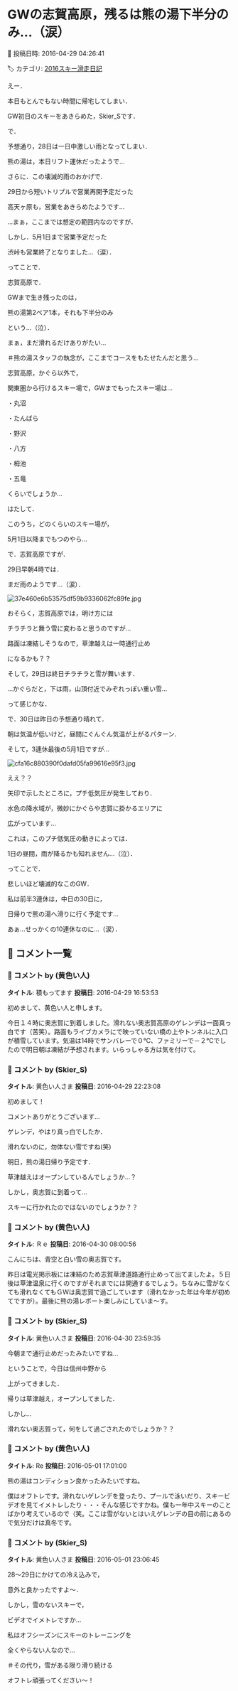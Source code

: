 # GWの志賀高原，残るは熊の湯下半分のみ…（涙）

📅 投稿日時: 2016-04-29 04:26:41

🏷️ カテゴリ: [2016スキー滑走日記](c70c67ed5248e9432b899dcd5747048bb.md)

えー．


本日もとんでもない時間に帰宅してしまい．


GW初日のスキーをあきらめた，Skier_Sです．





で．


予想通り，28日は一日中激しい雨となってしまい．


熊の湯は，本日リフト運休だったようで…





さらに．この壊滅的雨のおかげで．


29日から短いトリプルで営業再開予定だった


高天ヶ原も，営業をあきらめたようです…


…まぁ，ここまでは想定の範囲内なのですが．


しかし．5月1日まで営業予定だった


渋峠も営業終了となりました…（涙）．





ってことで．


志賀高原で．


GWまで生き残ったのは，


熊の湯第2ペア1本，それも下半分のみ


という…（泣）．


まぁ，まだ滑れるだけありがたい…


＃熊の湯スタッフの執念が，ここまでコースをもたせたんだと思う…





志賀高原，かぐら以外で，


関東圏から行けるスキー場で，GWまでもったスキー場は…


・丸沼


・たんばら


・野沢


・八方


・栂池


・五竜


くらいでしょうか…


はたして．


このうち，どのくらいのスキー場が，


5月1日以降までもつのやら…





で．志賀高原ですが．


29日早朝4時では．


まだ雨のようです…（涙）．




![37e460e6b53575df59b9336062fc89fe.jpg](images/37e460e6b53575df59b9336062fc89fe.jpg)




おそらく，志賀高原では，明け方には


チラチラと舞う雪に変わると思うのですが…


路面は凍結しそうなので，草津越えは一時通行止め


になるかも？？


そして，29日は終日チラチラと雪が舞います．


…かぐらだと，下は雨，山頂付近でみぞれっぽい重い雪…


って感じかな．





で．30日は昨日の予想通り晴れて．


朝は気温が低いけど，昼間にぐんぐん気温が上がるパターン．





そして，3連休最後の5月1日ですが…




![cfa16c880390f0dafd05fa99616e95f3.jpg](images/cfa16c880390f0dafd05fa99616e95f3.jpg)




ええ？？


矢印で示したところに，プチ低気圧が発生しており．


水色の降水域が，微妙にかぐらや志賀に掛かるエリアに


広がっています…





これは，このプチ低気圧の動きによっては．


1日の昼間，雨が降るかも知れません…（泣）．





ってことで．


悲しいほど壊滅的なこのGW．


私は前半3連休は，中日の30日に，


日帰りで熊の湯へ滑りに行く予定です…


あぁ…せっかくの10連休なのに…（涙）．

## 💬 コメント一覧

### 💬 コメント by (黄色い人)
**タイトル**: 積もってます
**投稿日**: 2016-04-29 16:53:53

初めまして、黄色い人と申します。



今日１４時に奥志賀に到着しました。滑れない奥志賀高原のゲレンデは一面真っ白です（苦笑）。路面もライブカメラにで映っていない橋の上やトンネルに入口が積雪しています。気温は14時でサンバレーで０℃、ファミリーで－２℃でしたので明日朝は凍結が予想されます。いらっしゃる方は気を付けて。

### 💬 コメント by (Skier_S)
**タイトル**: 黄色い人さま
**投稿日**: 2016-04-29 22:23:08

初めまして！

コメントありがとうございます…

ゲレンデ，やはり真っ白でしたか．

滑れないのに，勿体ない雪ですね(笑)



明日，熊の湯日帰り予定です．

草津越えはオープンしているんでしょうか…？



しかし，奥志賀に到着って…

スキーに行かれたのではないのでしょうか？？

### 💬 コメント by (黄色い人)
**タイトル**: Ｒｅ
**投稿日**: 2016-04-30 08:00:56

こんにちは、青空と白い雪の奥志賀です。



昨日は電光掲示板には凍結のため志賀草津道路通行止めって出てましたよ。５日後は草津温泉に行くのですがそれまでには開通するでしょう。ちなみに雪がなくても滑れなくてもＧＷは奥志賀で過ごしています（滑れなかった年は今年が初めてですが）。最後に熊の湯レポート楽しみにしていま～す。

### 💬 コメント by (Skier_S)
**タイトル**: 黄色い人さま
**投稿日**: 2016-04-30 23:59:35

今朝まで通行止めだったみたいですね…

ということで，今日は信州中野から

上がってきました．

帰りは草津越え，オープンしてました．



しかし…

滑れない奥志賀って，何をして過ごされたのでしょうか？？

### 💬 コメント by (黄色い人)
**タイトル**: Re
**投稿日**: 2016-05-01 17:01:00

熊の湯はコンディション良かったみたいですね。



僕はオフトレです。滑れないゲレンデを登ったり、プールで泳いだり、スキービデオを見てイメトレしたり・・・そんな感じですかね。僕も一年中スキーのことばかり考えているので（笑。ここは雪がないとはいえゲレンデの目の前にあるので気分だけは真冬です。

### 💬 コメント by (Skier_S)
**タイトル**: 黄色い人さま
**投稿日**: 2016-05-01 23:06:45

28～29日にかけての冷え込みで，

意外と良かったですよ～．

しかし，雪のないスキーで，

ビデオでイメトレですか…

私はオフシーズンにスキーのトレーニングを

全くやらない人なので…

＃その代り，雪がある限り滑り続ける

オフトレ頑張ってください～！

